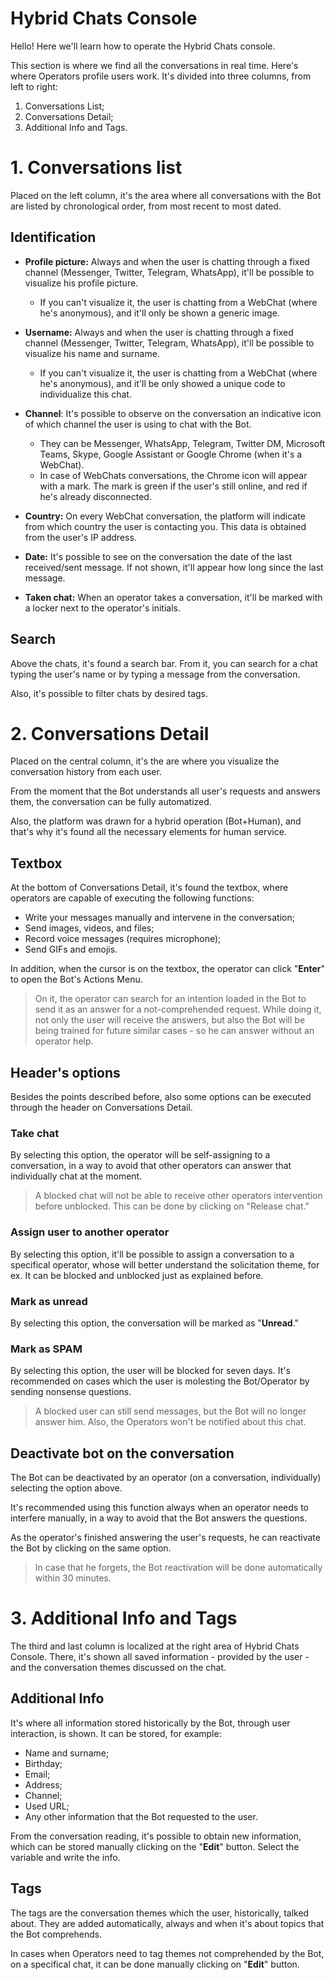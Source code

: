 # Hybrid Chats Console

Hello! Here we'll learn how to operate the Hybrid Chats console.

This section is where we find all the conversations in real time. Here's where  Operators profile users work. It's divided into three columns, from left to right:

1. Conversations List;
2. Conversations Detail;
3. Additional Info and Tags.

# 1. Conversations list
Placed on the left column, it's the area where all conversations with the Bot are listed by chronological order, from most recent to most dated.

## Identification

- **Profile picture:** Always and when the user is chatting through a fixed channel (Messenger, Twitter, Telegram, WhatsApp), it'll be possible to visualize his profile picture.
    - If you can't visualize it, the user is chatting from a WebChat (where he's anonymous), and it'll only be shown a generic image. 

- **Username:** Always and when the user is chatting through a fixed channel (Messenger, Twitter, Telegram, WhatsApp), it'll be possible to visualize his name and surname.
    -  If you can't visualize it, the user is chatting from a WebChat (where he's anonymous), and it'll be only showed a unique code to individualize this chat.

- **Channel**: It's possible to observe on the conversation an indicative icon of which channel the user is using to chat with the Bot.
    - They can be Messenger, WhatsApp, Telegram, Twitter DM, Microsoft Teams, Skype, Google Assistant or Google Chrome (when it's a WebChat).
    - In case of WebChats conversations, the Chrome icon will appear with a mark. The mark is green if the user's still online, and red if he's already disconnected.

- **Country:** On every WebChat conversation, the platform will indicate from which country the user is contacting you. This data is obtained from the user's IP address.

- **Date:** It's possible to see on the conversation the date of the last received/sent message. If not shown, it'll appear how long since the last message.

- **Taken chat:** When an operator takes a conversation, it'll be marked with a locker next to the operator's initials.

## Search

Above the chats, it's found a search bar. From it, you can search for a chat typing the user's name or by typing a message from the conversation. 

Also, it's possible to filter chats by desired tags.

# 2. Conversations Detail

Placed on the central column, it's the are where you visualize the conversation history from each user.

From the moment that the Bot understands all user's requests and answers them, the conversation can be fully automatized.

Also, the platform was drawn for a hybrid operation (Bot+Human), and that's why it's found all the necessary elements for human service.

## Textbox

At the bottom of Conversations Detail, it's found the textbox, where operators are capable of executing the following functions:

- Write your messages manually and intervene in the conversation;
- Send images, videos, and files;
- Record voice messages (requires microphone);
- Send GIFs and emojis.

In addition, when the cursor is on the textbox, the operator can click "**Enter**" to open the Bot's Actions Menu.

>On it, the operator can search for an intention loaded in the Bot to send it as an answer for a not-comprehended request. While doing it, not only the user will receive the answers, but also the Bot will be being trained for future similar cases - so he can answer without an operator help.

## Header's options
Besides the points described before, also some options can be executed through the header on Conversations Detail.

### Take chat
By selecting this option, the operator will be self-assigning to a conversation, in a way to avoid that other operators can answer that individually chat at the moment. 

>A blocked chat will not be able to receive other operators intervention before unblocked. This can be done by clicking on "Release chat."

### Assign user to another operator
By selecting this option, it'll be possible to assign a conversation to a specifical operator, whose will better understand the solicitation theme, for ex. It can be blocked and unblocked just as explained before.

### Mark as unread
By selecting this option, the conversation will be marked as "**Unread**."

### Mark as SPAM
By selecting this option, the user will be blocked for seven days. It's recommended on cases which the user is molesting the Bot/Operator by sending nonsense questions.

>A blocked user can still send messages, but the Bot will no longer answer him. Also, the Operators won't be notified about this chat.

## Deactivate bot on the conversation
The Bot can be deactivated by an operator (on a conversation, individually) selecting the option above.

It's recommended using this function always when an operator needs to interfere manually, in a way to avoid that the Bot answers the questions.

As the operator's finished answering the user's requests, he can reactivate the Bot by clicking on the same option.

>In case that he forgets, the Bot reactivation will be done automatically within 30 minutes.

# 3. Additional Info and Tags

The third and last column is localized at the right area of Hybrid Chats Console. There, it's shown all saved information - provided by the user - and the conversation themes discussed on the chat.

## Additional Info
It's where all information stored historically by the Bot, through user interaction, is shown. It can be stored, for example:

- Name and surname;
- Birthday;
- Email;
- Address;
- Channel;
- Used URL;
- Any other information that the Bot requested to the user.

From the conversation reading, it's possible to obtain new information, which can be stored manually clicking on the "**Edit**" button. Select the variable and write the info.

## Tags

The tags are the conversation themes which the user, historically, talked about. They are added automatically, always and when it's about topics that the Bot comprehends.

In cases when Operators need to tag themes not comprehended by the Bot, on a specifical chat, it can be done manually clicking on "**Edit**" button.

